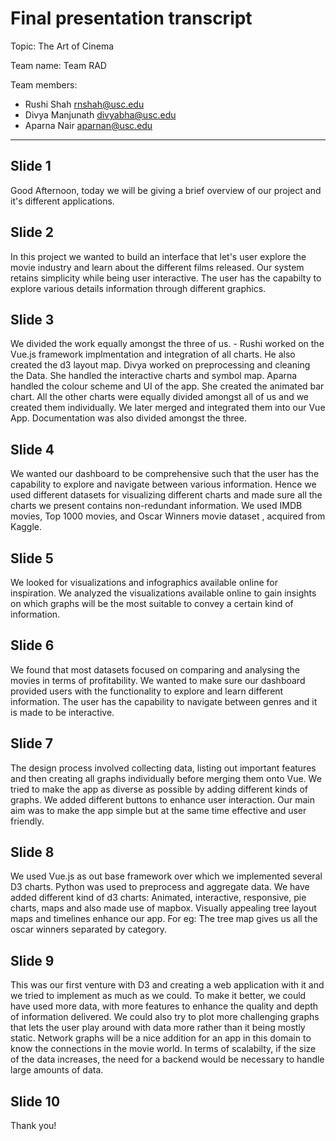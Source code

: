 # Final presentation transcript

Topic: The Art of Cinema

Team name: Team RAD

Team members:

- Rushi Shah <rnshah@usc.edu>
- Divya Manjunath <divyabha@usc.edu>
- Aparna Nair <aparnan@usc.edu>

---

## Slide 1
Good Afternoon, today we will be giving a brief overview of our project and it's different applications.
## Slide 2
In this project we wanted to build an interface that let's user explore the movie industry and learn about the different films released. Our system retains simplicity while being user interactive. The user has the capabilty to explore various details information through different graphics.
## Slide 3
We divided the work equally amongst the three of us. - Rushi worked on the Vue.js framework implmentation and integration of all charts. He also created the d3 layout map. Divya worked on preprocessing and cleaning the Data. She handled the interactive charts and symbol map. Aparna handled the colour scheme and UI of the app. She created the animated bar chart. All the other charts were equally divided amongst all of us and we created them individually. We later merged and integrated them into our Vue App. Documentation was also divided amongst the three.
## Slide 4
We wanted our dashboard to be comprehensive such that the user has the capability to explore and navigate between various information. Hence we used different datasets for visualizing different charts and made sure all the charts we present contains non-redundant information. We used IMDB movies, Top 1000 movies, and Oscar Winners movie dataset , acquired from Kaggle. 
## Slide 5
We looked for visualizations and infographics available online for inspiration. We analyzed the visualizations available online to gain insights on which graphs will be the most suitable to convey a certain kind of information.
## Slide 6
We found that most datasets focused on comparing and analysing the movies in terms of profitability. We wanted to make sure our dashboard provided users with the functionality to explore and learn different information. The user has the capability to navigate between genres and it is made to be interactive. 
## Slide 7
The design process involved collecting data, listing out important features and then creating all graphs individually before merging them onto Vue. We tried to make the app as diverse as possible by adding different kinds of graphs. We added different buttons to enhance user interaction. Our main aim was to make the app simple but at the same time effective and user friendly.
## Slide 8
We used Vue.js as out base framework over which we implemented several D3 charts. Python was used to preprocess and aggregate data. We have added different kind of d3 charts: Animated, interactive, responsive, pie charts, maps and also made use of mapbox. Visually appealing tree layout maps and timelines enhance our app. For eg: The tree map gives us all the oscar winners separated by category.
## Slide 9
This was our first venture with D3 and creating a web application with it and we tried to implement as much as we could. To make it better, we could  have used more data, with more features to enhance the quality and depth of information delivered. We could also try to plot more challenging graphs that lets the user play around with data more rather than it being mostly static. Network graphs will be a nice addition for an app in this domain to know the connections in the movie world. In terms of scalabilty, if the size of the data increases, the need for a backend would be necessary to handle large amounts of data.
## Slide 10
Thank you!